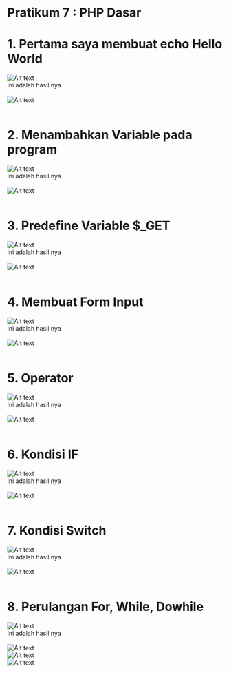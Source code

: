 # Pratikum 7 : PHP Dasar

# 1. Pertama saya membuat echo Hello World <br>

![Alt text](<readme/code hello world.png>)<br>
Ini adalah hasil nya <br><br>
![Alt text](<readme/foto helllo.png>)<br><br>

# 2. Menambahkan Variable pada program <br>

![Alt text](<readme/code variable.png>)<br>
Ini adalah hasil nya <br><br>
![Alt text](<readme/foto variable.png>)<br><br>

# 3. Predefine Variable $\_GET <br>

![Alt text](<readme/code predefine.png>)<br>
Ini adalah hasil nya <br><br>
![Alt text](<readme/foto predifine.png>)<br><br>

# 4. Membuat Form Input <br>

![Alt text](<readme/code form.png>)<br>
Ini adalah hasil nya <br><br>
![Alt text](<readme/foto form.png>)<br><br>

# 5. Operator <br>

![Alt text](<readme/code operaor.png>)<br>
Ini adalah hasil nya <br><br>
![Alt text](<readme/foto operator.png>)<br><br>

# 6. Kondisi IF <br>

![Alt text](<readme/code kondisi if.png>)<br>
Ini adalah hasil nya <br><br>
![Alt text](<readme/foto kondisi if.png>)<br><br>

# 7. Kondisi Switch <br>

![Alt text](<readme/code kondisi switch.png>)<br>
Ini adalah hasil nya <br><br>
![Alt text](<readme/foto kondisi switch.png>)<br><br>

# 8. Perulangan For, While, Dowhile <br>

![Alt text](<readme/code perulangan.png>)<br>
Ini adalah hasil nya <br><br>
![Alt text](<readme/foto perulangan for.png>)<br>
![Alt text](<readme/foto perulangan while.png>)<br>
![Alt text](<readme/foto perulangan do while.png>)<br><br>
